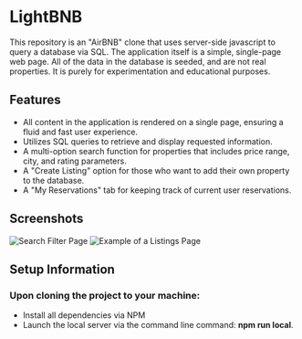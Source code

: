 # LightBNB

This repository is an "AirBNB" clone that uses server-side javascript to query a database via SQL. The application itself is a simple, single-page web page. All of the data in the database is seeded, and are not real properties. It is purely for experimentation and educational purposes.

## Features

- All content in the application is rendered on a single page, ensuring a fluid and fast user experience.
- Utilizes SQL queries to retrieve and display requested information.
- A multi-option search function for properties that includes price range, city, and rating parameters.
- A "Create Listing" option for those who want to add their own property to the database.
- A "My Reservations" tab for keeping track of current user reservations.

## Screenshots

![Search Filter Page](https://github.com/Kateaclysm/LightBnB/assets/141776153/dcef48d6-ba1b-4235-b002-84f9b8d5ce89)
![Example of a Listings Page](https://github.com/Kateaclysm/LightBnB/assets/141776153/8be5f52c-0f62-445c-af84-f6811fbf62ea)

## Setup Information

### Upon cloning the project to your machine:
- Install all dependencies via NPM
- Launch the local server via the command line command: **npm run local**.
